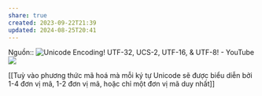 ```yaml
---
share: true
created: 2023-09-22T21:39
updated: 2024-08-25T20:41
---
```

Nguồn:: ![Unicode Encoding! UTF-32, UCS-2, UTF-16, & UTF-8! - YouTube](https://www.youtube.com/watch?v=uTJoJtNYcaQ)
![](https://youtu.be/c_hfKgektt4?si=gKYUGTBDqefMiXeG) 

[[Tuỳ vào phương thức mã hoá mà mỗi ký tự Unicode sẽ được biểu diễn bởi 1-4 đơn vị mã, 1-2 đơn vị mã, hoặc chỉ một đơn vị mã duy nhất]]
